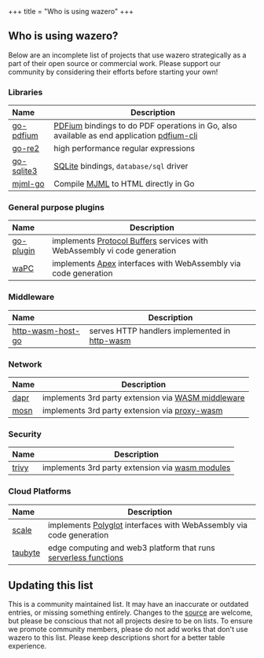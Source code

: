 +++
title = "Who is using wazero"
+++

## Who is using wazero?

Below are an incomplete list of projects that use wazero strategically as a
part of their open source or commercial work. Please support our community by
considering their efforts before starting your own!

### Libraries

| Name             | Description                                                                                          |
|:-----------------|------------------------------------------------------------------------------------------------------|
| [go-pdfium][23]  | [PDFium][24] bindings to do PDF operations in Go, also available as end application [pdfium-cli][25] |
| [go-re2][7]      | high performance regular expressions                                                                 |
| [go-sqlite3][11] | [SQLite][12] bindings, `database/sql` driver                                                         |
| [mjml-go][19]    | Compile [MJML][20] to HTML directly in Go                                                            |

### General purpose plugins

| Name           | Description                                                                   |
|:---------------|-------------------------------------------------------------------------------|
| [go-plugin][2] | implements [Protocol Buffers][8] services with WebAssembly vi code generation |
| [waPC][5]      | implements [Apex][6] interfaces with WebAssembly via code generation          |

### Middleware

| Name                   | Description                                        |
|:-----------------------|----------------------------------------------------|
| [http-wasm-host-go][3] | serves HTTP handlers implemented in [http-wasm][4] |

### Network

| Name       | Description                                              |
|:-----------|----------------------------------------------------------|
| [dapr][15] | implements 3rd party extension via [WASM middleware][16] |
| [mosn][9]  | implements 3rd party extension via [proxy-wasm][10]      |

### Security

| Name        | Description                                           |
|:------------|-------------------------------------------------------|
| [trivy][17] | implements 3rd party extension via [wasm modules][18] |

### Cloud Platforms

| Name          | Description                                                               |
|:--------------|---------------------------------------------------------------------------|
| [scale][13]   | implements [Polyglot][14] interfaces with WebAssembly via code generation |
| [taubyte][21] | edge computing and web3 platform that runs [serverless functions][22]     |

## Updating this list

This is a community maintained list. It may have an inaccurate or outdated
entries, or missing something entirely. Changes to the [source][1] are
welcome, but please be conscious that not all projects desire to be on lists.
To ensure we promote community members, please do not add works that don't use
wazero to this list. Please keep descriptions short for a better table
experience.

[1]: https://github.com/tetratelabs/wazero/tree/main/site/content/community/users.md

[2]: https://github.com/knqyf263/go-plugin

[3]: https://github.com/http-wasm/http-wasm-host-go

[4]: https://http-wasm.io

[5]: https://wapc.io

[6]: https://apexlang.io

[7]: https://github.com/wasilibs/go-re2

[8]: https://protobuf.dev/overview/

[9]: https://mosn.io/

[10]: https://github.com/proxy-wasm/spec

[11]: https://github.com/ncruces/go-sqlite3

[12]: https://sqlite.org

[13]: https://scale.sh

[14]: https://github.com/loopholelabs/polyglot-go

[15]: https://dapr.io/

[16]: https://docs.dapr.io/reference/components-reference/supported-middleware/middleware-wasm/

[17]: https://trivy.dev/

[18]: https://aquasecurity.github.io/trivy/dev/docs/advanced/modules/

[19]: https://github.com/Boostport/mjml-go

[20]: https://mjml.io/

[21]: https://www.taubyte.com/

[22]: https://tau.how/docs/category/taubyte-serverless-functions

[23]: https://github.com/klippa-app/go-pdfium

[24]: https://pdfium.googlesource.com/pdfium/

[25]: https://github.com/klippa-app/pdfium-cli
